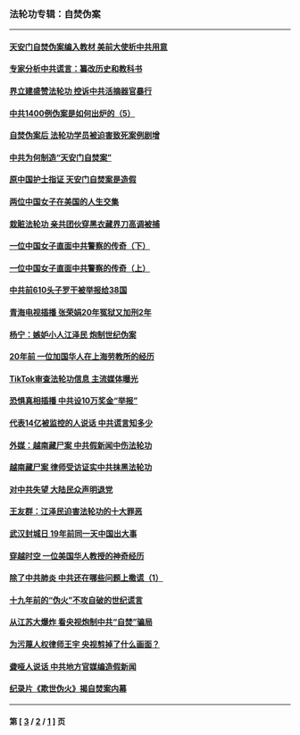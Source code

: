 ### 法轮功专辑：自焚伪案
---
#### [天安门自焚伪案编入教材 美前大使析中共用意](../../pages/nf5562/n13791932.md?10150430) 
#### [专家分析中共谎言：纂改历史和教科书](../../pages/nf5562/n13781542.md?10150430) 
#### [界立建盛赞法轮功 控诉中共活摘器官暴行](../../pages/nf5562/n13781971.md?10150430) 
#### [中共1400例伪案是如何出炉的（5）](../../pages/nf5562/n13226831.md?10150430) 
#### [自焚伪案后 法轮功学员被迫害致死案例剧增](../../pages/nf5562/n13190600.md?10150430) 
#### [中共为何制造“天安门自焚案”](../../pages/nf5562/n13183270.md?10150430) 
#### [原中国护士指证 天安门自焚案是造假](../../pages/nf5562/n13172289.md?10150430) 
#### [两位中国女子在美国的人生交集](../../pages/nf5562/n13156138.md?10150430) 
#### [栽赃法轮功 亲共团伙穿黑衣藏界刀高调被捕](../../pages/nf5562/n13073780.md?10150430) 
#### [一位中国女子直面中共警察的传奇（下）](../../pages/nf5562/n12989706.md?10150430) 
#### [一位中国女子直面中共警察的传奇（上）](../../pages/nf5562/n12985072.md?10150430) 
#### [中共前610头子罗干被举报给38国](../../pages/nf5562/n12975419.md?10150430) 
#### [青海电视插播 张荣娟20年冤狱又加刑2年](../../pages/nf5562/n12738166.md?10150430) 
#### [杨宁：嫉妒小人江泽民 炮制世纪伪案](../../pages/nf5562/n12724108.md?10150430) 
#### [20年前 一位加国华人在上海劳教所的经历](../../pages/nf5562/n12707932.md?10150430) 
#### [TikTok审查法轮功信息 主流媒体曝光](../../pages/nf5562/n12362336.md?10150430) 
#### [恐惧真相插播 中共设10万奖金“举报”](../../pages/nf5562/n12306396.md?10150430) 
#### [代表14亿被监控的人说话 中共谎言知多少](../../pages/nf5562/n12297484.md?10150430) 
#### [外媒：越南藏尸案 中共假新闻中伤法轮功](../../pages/nf5562/n12264411.md?10150430) 
#### [越南藏尸案 律师受访证实中共抹黑法轮功](../../pages/nf5562/n12261878.md?10150430) 
#### [对中共失望 大陆民众声明退党](../../pages/nf5562/n12187315.md?10150430) 
#### [王友群：江泽民迫害法轮功的十大罪恶](../../pages/nf5562/n12169074.md?10150430) 
#### [武汉封城日 19年前同一天中国出大事](../../pages/nf5562/n12150901.md?10150430) 
#### [穿越时空  一位美国华人教授的神奇经历](../../pages/nf5562/n12097460.md?10150430) 
#### [除了中共肺炎 中共还在哪些问题上撒谎（1）](../../pages/nf5562/n11955770.md?10150430) 
#### [十九年前的“伪火”不攻自破的世纪谎言](../../pages/nf5562/n11813238.md?10150430) 
#### [从江苏大爆炸 看央视炮制中共“自焚”骗局](../../pages/nf5562/n11140275.md?10150430) 
#### [为污蔑人权律师王宇 央视剪掉了什么画面？](../../pages/nf5562/n11130142.md?10150430) 
#### [聋哑人说话 中共地方官媒编造假新闻](../../pages/nf5562/n11006067.md?10150430) 
#### [纪录片《欺世伪火》揭自焚案内幕](../../pages/nf5562/n11002664.md?10150430) 

---
#### 第 [ [3](./3.md?10150430) / [2](./2.md?10150430) / [1](./1.md?10150430) ] 页
